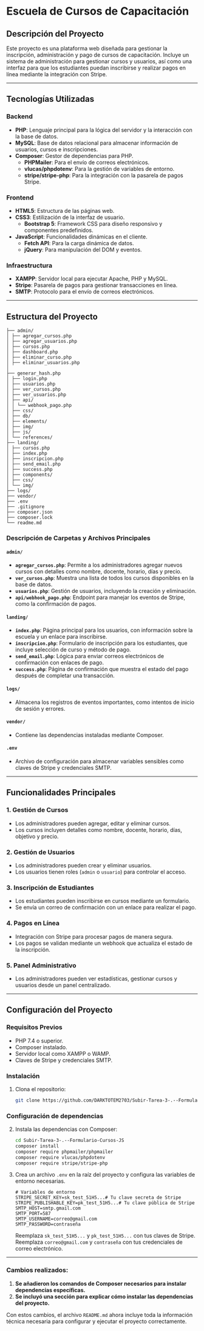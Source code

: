 # Escuela de Cursos de Capacitación

## Descripción del Proyecto

Este proyecto es una plataforma web diseñada para gestionar la inscripción, administración y pago de cursos de capacitación. Incluye un sistema de administración para gestionar cursos y usuarios, así como una interfaz para que los estudiantes puedan inscribirse y realizar pagos en línea mediante la integración con Stripe.

---

## Tecnologías Utilizadas

### Backend

- **PHP**: Lenguaje principal para la lógica del servidor y la interacción con la base de datos.
- **MySQL**: Base de datos relacional para almacenar información de usuarios, cursos e inscripciones.
- **Composer**: Gestor de dependencias para PHP.
  - **PHPMailer**: Para el envío de correos electrónicos.
  - **vlucas/phpdotenv**: Para la gestión de variables de entorno.
  - **stripe/stripe-php**: Para la integración con la pasarela de pagos Stripe.

### Frontend

- **HTML5**: Estructura de las páginas web.
- **CSS3**: Estilización de la interfaz de usuario.
  - **Bootstrap 5**: Framework CSS para diseño responsivo y componentes predefinidos.
- **JavaScript**: Funcionalidades dinámicas en el cliente.
  - **Fetch API**: Para la carga dinámica de datos.
  - **jQuery**: Para manipulación del DOM y eventos.

### Infraestructura

- **XAMPP**: Servidor local para ejecutar Apache, PHP y MySQL.
- **Stripe**: Pasarela de pagos para gestionar transacciones en línea.
- **SMTP**: Protocolo para el envío de correos electrónicos.

---

## Estructura del Proyecto

```
├── admin/
│ ├── agregar_cursos.php
│ ├── agregar_usuarios.php
│ ├── cursos.php
│ ├── dashboard.php
│ ├── eliminar_curso.php
│ ├── eliminar_usuarios.php
│
├── generar_hash.php
│ ├── login.php
│ ├── usuarios.php
│ ├── ver_cursos.php
│ ├── ver_usuarios.php
│ ├── api/
│ │ └── webhook_pago.php
│ ├── css/
│ ├── db/
│ ├── elements/
│ ├── img/
│ ├── js/
│ └── references/
├── landing/
│ ├── cursos.php
│ ├── index.php
│ ├── inscripcion.php
│ ├── send_email.php
│ ├── success.php
│ ├── components/
│ ├── css/
│ └── img/
├── logs/
├── vendor/
├── .env
├── .gitignore
├── composer.json
├── composer.lock
└── readme.md
```

### Descripción de Carpetas y Archivos Principales

#### **`admin/`**

- **`agregar_cursos.php`**: Permite a los administradores agregar nuevos cursos con detalles como nombre, docente, horario, días y precio.
- **`ver_cursos.php`**: Muestra una lista de todos los cursos disponibles en la base de datos.
- **`usuarios.php`**: Gestión de usuarios, incluyendo la creación y eliminación.
- **`api/webhook_pago.php`**: Endpoint para manejar los eventos de Stripe, como la confirmación de pagos.

#### **`landing/`**

- **`index.php`**: Página principal para los usuarios, con información sobre la escuela y un enlace para inscribirse.
- **`inscripcion.php`**: Formulario de inscripción para los estudiantes, que incluye selección de curso y método de pago.
- **`send_email.php`**: Lógica para enviar correos electrónicos de confirmación con enlaces de pago.
- **`success.php`**: Página de confirmación que muestra el estado del pago después de completar una transacción.

#### **`logs/`**

- Almacena los registros de eventos importantes, como intentos de inicio de sesión y errores.

#### **`vendor/`**

- Contiene las dependencias instaladas mediante Composer.

#### **`.env`**

- Archivo de configuración para almacenar variables sensibles como claves de Stripe y credenciales SMTP.

---

## Funcionalidades Principales

### 1. **Gestión de Cursos**

- Los administradores pueden agregar, editar y eliminar cursos.
- Los cursos incluyen detalles como nombre, docente, horario, días, objetivo y precio.

### 2. **Gestión de Usuarios**

- Los administradores pueden crear y eliminar usuarios.
- Los usuarios tienen roles (`admin` o `usuario`) para controlar el acceso.

### 3. **Inscripción de Estudiantes**

- Los estudiantes pueden inscribirse en cursos mediante un formulario.
- Se envía un correo de confirmación con un enlace para realizar el pago.

### 4. **Pagos en Línea**

- Integración con Stripe para procesar pagos de manera segura.
- Los pagos se validan mediante un webhook que actualiza el estado de la inscripción.

### 5. **Panel Administrativo**

- Los administradores pueden ver estadísticas, gestionar cursos y usuarios desde un panel centralizado.

---

## Configuración del Proyecto

### Requisitos Previos

- PHP 7.4 o superior.
- Composer instalado.
- Servidor local como XAMPP o WAMP.
- Claves de Stripe y credenciales SMTP.

### Instalación

1. Clona el repositorio:
   ```bash
   git clone https://github.com/DARKTOTEM2703/Subir-Tarea-3-.--Formulario-Cursos-JS
   ```

### Configuración de dependencias

2. Instala las dependencias con Composer:

   ```bash
   cd Subir-Tarea-3-.--Formulario-Cursos-JS
   composer install
   composer require phpmailer/phpmailer
   composer require vlucas/phpdotenv
   composer require stripe/stripe-php
   ```

3. Crea un archivo `.env` en la raíz del proyecto y configura las variables de entorno necesarias.
   ```
   # Variables de entorno
   STRIPE_SECRET_KEY=sk_test_51H5...# Tu clave secreta de Stripe
   STRIPE_PUBLISHABLE_KEY=pk_test_51H5...# Tu clave pública de Stripe
   SMTP_HOST=smtp.gmail.com
   SMTP_PORT=587
   SMTP_USERNAME=correo@gmail.com
   SMTP_PASSWORD=contraseña
   ```
   Reemplaza `sk_test_51H5...` y `pk_test_51H5...` con tus claves de Stripe.
   Reemplaza `correo@gmail.com` y `contraseña` con tus credenciales de correo electrónico.

---

### Cambios realizados:

1. **Se añadieron los comandos de Composer necesarios para instalar dependencias específicas.**
2. **Se incluyó una sección para explicar cómo instalar las dependencias del proyecto.**

Con estos cambios, el archivo `README.md` ahora incluye toda la información técnica necesaria para configurar y ejecutar el proyecto correctamente.
